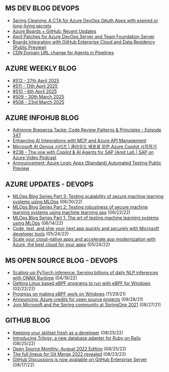 ## MS DEV BLOG DEVOPS 

<!-- DEVBLOGDEVOPS:START -->
- [Spring Cleaning: A CTA for Azure DevOps OAuth Apps with expired or long-living secrets](https://devblogs.microsoft.com/devops/spring-cleaning-cta-for-azure-devops-oauth-apps-with-expired-or-long-living-secrets/)
- [Azure Boards + GitHub: Recent Updates](https://devblogs.microsoft.com/devops/azure-boards-github-recent-updates/)
- [April Patches for Azure DevOps Server and Team Foundation Server](https://devblogs.microsoft.com/devops/april-patches-for-azure-devops-server-and-team-foundation-server-3/)
- [Boards Integration with GitHub Enterprise Cloud and Data Residency (Public Preview)](https://devblogs.microsoft.com/devops/boards-integration-with-github-enterprise-cloud-and-data-residency-public-preview/)
- [CDN Domain URL change for Agents in Pipelines](https://devblogs.microsoft.com/devops/cdn-domain-url-change-for-agents-in-pipelines/)
<!-- DEVBLOGDEVOPS:END -->


## AZURE WEEKLY BLOG

<!-- AZUREWEEKLY:START -->
- [#512 - 27th April 2025](https://azureweekly.info/issue-512.html)
- [#511 - 13th April 2025](https://azureweekly.info/issue-511.html)
- [#510 - 6th April 2025](https://azureweekly.info/issue-510.html)
- [#509 - 30th March 2025](https://azureweekly.info/issue-509.html)
- [#508 - 23rd March 2025](https://azureweekly.info/issue-508.html)
<!-- AZUREWEEKLY:END -->

## AZURE INFOHUB BLOG 

<!-- AZUREINFOHUB:START -->
- [Adrienne Braganza Tacke: Code Review Patterns &amp; Principles - Episode 347](http://feed.azuredevops.show/adrienne-braganza-tacke-code-review-patterns-principles-episode-347)
- [Enhancing AI Integrations with MCP and Azure API Management](https://techcommunity.microsoft.com/t5/microsoft-developer-community/enhancing-ai-integrations-with-mcp-and-azure-api-management/ba-p/4407114)
- [Microsoft AI Genius 시리즈 | 클라우드 배포를 위한 Azure Copilot 시작하기](https://www.youtube.com/watch?v=aBPnm2EvLrI)
- [#238 - The one with Copilot &amp; AI Agents for SAP &lpar;Amit Lal&rpar; | SAP on Azure Video Podcast](https://www.youtube.com/watch?v=JM2MD3_tJRY)
- [Announcement: Azure Logic Apps &lpar;Standard&rpar; Automated Testing Public Preview](https://techcommunity.microsoft.com/t5/azure-integration-services-blog/announcement-azure-logic-apps-standard-automated-testing-public/ba-p/4407814)
<!-- AZUREINFOHUB:END -->


## AZURE UPDATES - DEVOPS 

<!-- AZUREUPDATES:START -->

 - [MLOps Blog Series Part 3: Testing scalability of secure machine learning systems using MLOps](https://azure.microsoft.com/blog/mlops-blog-series-part-3-testing-scalability-of-secure-machine-learning-systems-using-mlops/) (06/30/22)
 - [MLOps Blog Series Part 2: Testing robustness of secure machine learning systems using machine learning ops](https://azure.microsoft.com/blog/mlops-blog-series-part-2-testing-robustness-of-secure-machine-learning-systems-using-machine-learning-ops/) (06/22/22)
 - [MLOps Blog Series Part 1: The art of testing machine learning systems using MLOps](https://azure.microsoft.com/blog/mlops-blog-series-part-1-the-art-of-testing-machine-learning-systems-using-mlops/) (06/14/22)
 - [Code, test, and ship your next app quickly and securely with Microsoft developer tools](https://azure.microsoft.com/blog/code-test-and-ship-your-next-app-quickly-and-securely-with-microsoft-developer-tools/) (05/24/22)
 - [Scale your cloud-native apps and accelerate app modernization with Azure, the best cloud for your apps](https://azure.microsoft.com/blog/scale-your-cloudnative-apps-and-accelerate-app-modernization-with-azure-the-best-cloud-for-your-apps/) (05/24/22)
<!-- AZUREUPDATES:END -->


## MS OPEN SOURCE BLOG - DEVOPS 

<!-- MSOPENSOURCEBLOG:START -->

 - [Scaling-up PyTorch inference: Serving billions of daily NLP inferences with ONNX Runtime](https://cloudblogs.microsoft.com/opensource/2022/04/19/scaling-up-pytorch-inference-serving-billions-of-daily-nlp-inferences-with-onnx-runtime/) (04/19/22)
 - [Getting Linux based eBPF programs to run with eBPF for Windows](https://cloudblogs.microsoft.com/opensource/2022/02/22/getting-linux-based-ebpf-programs-to-run-with-ebpf-for-windows/) (02/22/22)
 - [Progress on making eBPF work on Windows](https://cloudblogs.microsoft.com/opensource/2021/11/29/progress-on-making-ebpf-work-on-windows/) (11/29/21)
 - [Announcing: Azure credits for open source projects](https://cloudblogs.microsoft.com/opensource/2021/09/28/announcing-azure-credits-for-open-source-projects/) (09/28/21)
 - [Join Microsoft and the Spring community at SpringOne 2021](https://cloudblogs.microsoft.com/opensource/2021/08/27/join-microsoft-and-the-spring-community-at-springone-2021/) (08/27/21)
<!-- MSOPENSOURCEBLOG:END -->


## GITHUB BLOG


<!-- GITHUB:START -->

 - [Keeping your skillset fresh as a developer](https://github.blog/2022-08-25-keeping-your-skillset-fresh-as-a-developer/) (08/25/22)
 - [Introducing Trilogy: a new database adapter for Ruby on Rails](https://github.blog/2022-08-25-introducing-trilogy-a-new-database-adapter-for-ruby-on-rails/) (08/25/22)
 - [Open Source Monthly: August 2022 Edition](https://github.blog/2022-08-25-open-source-monthly-august-2022-edition/) (08/25/22)
 - [The full lineup for Git Merge 2022 revealed](https://github.blog/2022-08-23-the-full-lineup-for-git-merge-2022-revealed/) (08/23/22)
 - [GitHub Discussions is now available on GitHub Enterprise Server](https://github.blog/2022-08-17-github-discussions-is-now-available-on-github-enterprise-server/) (08/17/22)
<!-- GITHUB:END -->
